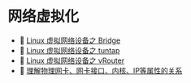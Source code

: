 # 网络虚拟化

* 📄 [Linux 虚拟网络设备之 Bridge](网络虚拟化/Linux%20虚拟网络设备之%20Bridge.md)
* 📄 [Linux 虚拟网络设备之 tuntap](网络虚拟化/Linux%20虚拟网络设备之%20tuntap.md)
* 📄 [Linux 虚拟网络设备之 vRouter](网络虚拟化/Linux%20虚拟网络设备之%20vRouter.md)
* 📄 [理解物理网卡、网卡接口、内核、IP等属性的关系](网络虚拟化/理解物理网卡、网卡接口、内核、IP等属性的关系.md)

‍

‍
